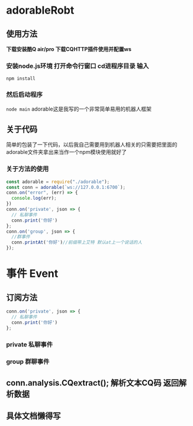# adorableRobt

## 使用方法

**下载安装酷Q air/pro 下载CQHTTP插件使用并配置ws**
### **安装node.js环境 打开命令行窗口 cd进程序目录 输入**
```npm install ```
### **然后启动程序**
```node main```
adorable这是我写的一个非常简单易用的机器人框架
## 关于代码
简单的包装了一下代码，以后我自己需要用到机器人相关的只需要把里面的adorable文件夹拿出来当作一个npm模块使用就好了
### 关于方法的使用
```javascript
const adorable = require("./adorable");
const conn = adorable(`ws://127.0.0.1:6700`);
conn.on("error", (err) => {
  console.log(err);
})
conn.on('private', json => {
  // 私聊事件
  conn.print('你好')
};
conn.on('group', json => {
  //群事件
  conn.printAt('你好')//前缀带上艾特 默认at上一个说话的人
});
```
# 事件 Event
## 订阅方法 
```javascript
conn.on('private', json => {
  // 私聊事件
  conn.print('你好')
};
```
### private 私聊事件
### group 群聊事件

## conn.analysis.CQextract(<message>); 解析文本CQ码 返回解析数据
## 具体文档懒得写